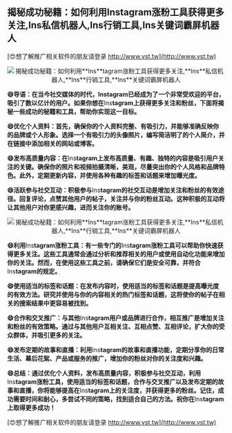 ## **揭秘成功秘籍：如何利用**Ins**tagram涨粉工具获得更多关注,**Ins**私信机器人,**Ins**行销工具,**Ins**关键词霸屏机器人**

[😍想了解推广相关软件的朋友请登录 http://www.vst.tw](http://www.vst.tw)

 <center><img src="https://vst.tw/MP4/tuiguang/png/8.png" alt="揭秘成功秘籍：如何利用**Ins**tagram涨粉工具获得更多关注,**Ins**私信机器人,**Ins**行销工具,**Ins**关键词霸屏机器人"></center>

**😄导语：在当今社交媒体的时代，**Ins**tagram已经成为了一个非常受欢迎的平台，吸引了数以亿计的用户。如果你想在**Ins**tagram上获得更多关注和粉丝，下面将揭秘一些成功的秘籍和工具，帮助你实现这一目标。**

**😄优化个人资料：首先，确保你的个人资料完整、有吸引力，并能够准确反映你的品牌或个人形象。选择一个有吸引力的头像照片，编写简洁明了的个人简介，并在链接中添加相关的网站或博客。**

**😄发布高质量内容：在**Ins**tagram上发布高质量、有趣、独特的内容是吸引用户关注的关键。确保你的照片和视频拍摄清晰，美观，尽量突出你的个人风格和品牌特色。此外，定期更新内容，并使用各种有趣的标签和话题来增加曝光度。**

**😄活跃参与社交互动：积极参与**Ins**tagram的社交互动是增加关注和粉丝的有效途径。回复评论，点赞其他用户的帖子，关注并与你的粉丝互动。这种积极的互动将让其他用户对你更感兴趣，进而关注你的账号。**

 <center><img src="https://vst.tw/MP4/tuiguang/png/3.png" alt="揭秘成功秘籍：如何利用**Ins**tagram涨粉工具获得更多关注,**Ins**私信机器人,**Ins**行销工具,**Ins**关键词霸屏机器人"></center>

**😄利用**Ins**tagram涨粉工具：有一些专门的**Ins**tagram涨粉工具可以帮助你快速获得更多关注。这些工具通常会通过分析和推荐相关的用户或使用自动化功能来增加你的关注。然而，在使用这些工具之前，请确保它们是安全可靠，并符合**Ins**tagram的规定。**

**😄使用适当的标签和话题：在发布内容时，使用适当的标签和话题是提高曝光度的有效方法。研究并使用与你的内容相关的热门标签和话题，这将使你的帖子在相关的搜索结果中更容易被找到。**

**😄合作和交叉推广：与其他**Ins**tagram用户或品牌进行合作，相互推广是增加关注和粉丝的有效策略。通过与其他用户互相关注、互相点赞、互相评论，扩大你的受众群体，并吸引更多的关注。**

**😄发布定期的故事和直播：利用**Ins**tagram的故事和直播功能，定期分享你的日常生活、幕后花絮、产品或服务的推广，增加你的粉丝对你的关注度和兴趣。**

**😄总结：通过优化个人资料，发布高质量内容，积极参与社交互动，利用**Ins**tagram涨粉工具，使用适当的标签和话题，合作与交叉推广以及发布定期的故事和直播，你将能够提高在**Ins**tagram上的关注度，并获得更多的粉丝。记住，成功需要时间和耐心，多尝试不同的策略，找到适合自己的方法。祝你在**Ins**tagram上取得更多成功！**

[😍想了解推广相关软件的朋友请登录 http://www.vst.tw](http://www.vst.tw)




